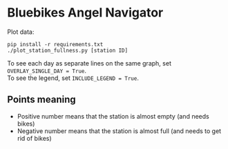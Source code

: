# Bluebikes Angel Navigator

Plot data:
```
pip install -r requirements.txt
./plot_station_fullness.py [station ID]
```

To see each day as separate lines on the same graph, set `OVERLAY_SINGLE_DAY = True`.  
To see the legend, set `INCLUDE_LEGEND = True`.  

## Points meaning

- Positive number means that the station is almost empty (and needs bikes)
- Negative number means that the station is almost full (and needs to get rid of bikes)
